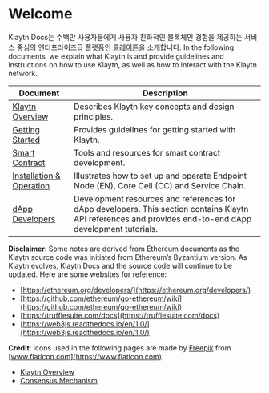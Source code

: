 # Welcome

Klaytn Docs는 수백만 사용자들에게 사용자 친화적인 블록체인 경험을 제공하는 서비스 중심의 엔터프라이즈급 플랫폼인 [클레이튼](https://www.klaytn.com)을 소개합니다. In the following documents, we explain what Klaytn is and provide guidelines and instructions on how to use Klaytn, as well as how to interact with the Klaytn network.

| Document                            | Description                                                                                                                                               |
| ----------------------------------- | --------------------------------------------------------------------------------------------------------------------------------------------------------- |
| [Klaytn Overview](klaytn/)          | Describes Klaytn key concepts and design principles.                                                                                                      |
| [Getting Started](getting-started/) | Provides guidelines for getting started with Klaytn.                                                                                                      |
| [Smart Contract](smart-contract/)   | Tools and resources for smart contract development.                                                                                                       |
| [Installation & Operation](node/)   | Illustrates how to set up and operate Endpoint Node (EN), Core Cell (CC) and Service Chain.                                                               |
| [dApp Developers](dapp/)            | Development resources and references for dApp developers. This section contains Klaytn API references and provides end-to-end dApp development tutorials. |

**Disclaimer**: Some notes are derived from Ethereum documents as the Klaytn source code was initiated from Ethereum’s Byzantium version. As Klaytn evolves, Klaytn Docs and the source code will continue to be updated. Here are some websites for reference:

* [https://ethereum.org/developers/](https://ethereum.org/developers/)
* [https://github.com/ethereum/go-ethereum/wiki](https://github.com/ethereum/go-ethereum/wiki)
* [https://trufflesuite.com/docs](https://trufflesuite.com/docs)
* [https://web3js.readthedocs.io/en/1.0/](https://web3js.readthedocs.io/en/1.0/)

**Credit**: Icons used in the following pages are made by [Freepik](https://www.flaticon.com/authors/freepik) from [www.flaticon.com](https://www.flaticon.com).

* [Klaytn Overview](klaytn/)
* [Consensus Mechanism](klaytn/design/consensus-mechanism.md)

